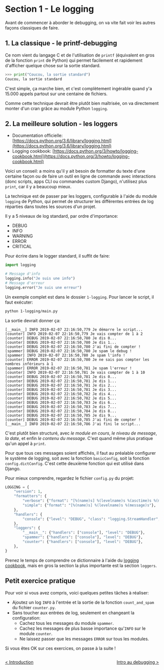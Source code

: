 # Section 1 - Le logging

Avant de commencer à aborder le debugging, on va vite fait voir les autres façons classiques de faire.

## 1. La classique - le printf-debugging

Ce nom vient du langage C et de l'utilisation de `printf` (équivalent en gros de la fonction `print` de Python) qui permet facilement et rapidement d'afficher quelque chose sur la sortie standard.

```python
>>> print("Coucou, la sortie standard")
Coucou, la sortie standard
```

C'est simple, ça marche bien, et c'est complètement ingérable quand y'a 15.000 appels partout sur une centaine de fichiers.

Comme cette technique devrait être plutôt bien maîtrisée, on va directement monter d'un cran grâce au module Python `logging`.

## 2. La meilleure solution - les loggers

- Documentation officielle: [https://docs.python.org/3.6/library/logging.html](https://docs.python.org/3.6/library/logging.html)
- Logging cookbook: [https://docs.python.org/3/howto/logging-cookbook.html](https://docs.python.org/3/howto/logging-cookbook.html)

Voici un conseil: a moins qu'il y ait besoin de formatter du texte d'une certaine façon ou de faire un outil en ligne de commande avec interactions (donc scripts, apps CLI ou commandes custom Django), n'utilisez plus `print`, car il y a beaucoup mieux.

La technique est de passer par les loggers, configurable à l'aide du module `logging` de Python, qui permet de structurer les différentes entrées de log réparties dans toutes les sources d'un projet.

Il y a 5 niveaux de log standard, par ordre d'importance:

- DEBUG
- INFO
- WARNING
- ERROR
- CRITICAL

Pour écrire dans le logger standard, il suffit de faire:

```python
import logging

# Message d'info
logging.info("Je suis une info")
# Message d'erreur
logging.error("Je suis une erreur")
```

Un exemple complet est dans le dossier `1-logging`. Pour lancer le script, il faut exécuter:

```bash
python 1-logging/main.py
```

La sortie devrait donner ça:

```text
[__main__] INFO 2019-02-07 22:16:50,779 Je démarre le script...
[counter] INFO 2019-02-07 22:16:50,779 Je vais compter de 1 à 2
[counter] DEBUG 2019-02-07 22:16:50,780 Je dis 0...
[counter] DEBUG 2019-02-07 22:16:50,780 Je dis 1...
[counter] DEBUG 2019-02-07 22:16:50,780 J'ai fini de compter !
[spammer] DEBUG 2019-02-07 22:16:50,780 Je spam le debug !
[spammer] INFO 2019-02-07 22:16:50,780 Je spam l'info !
[counter] ERROR 2019-02-07 22:16:50,780 Je ne sais pas compter les nombres inférieurs à 1
[spammer] ERROR 2019-02-07 22:16:50,781 Je spam l'erreur !
[counter] INFO 2019-02-07 22:16:50,781 Je vais compter de 1 à 10
[counter] DEBUG 2019-02-07 22:16:50,781 Je dis 0...
[counter] DEBUG 2019-02-07 22:16:50,781 Je dis 1...
[counter] DEBUG 2019-02-07 22:16:50,781 Je dis 2...
[counter] DEBUG 2019-02-07 22:16:50,781 Je dis 3...
[counter] DEBUG 2019-02-07 22:16:50,782 Je dis 4...
[counter] DEBUG 2019-02-07 22:16:50,782 Je dis 5...
[counter] DEBUG 2019-02-07 22:16:50,783 Je dis 6...
[counter] DEBUG 2019-02-07 22:16:50,783 Je dis 7...
[counter] DEBUG 2019-02-07 22:16:50,784 Je dis 8...
[counter] DEBUG 2019-02-07 22:16:50,785 Je dis 9...
[counter] DEBUG 2019-02-07 22:16:50,785 J'ai fini de compter !
[__main__] INFO 2019-02-07 22:16:50,786 J'ai fini le script...
```

C'est plutôt bien structuré, avec *le module en cours*, *le niveau de message*, *la date*, et enfin *le contenu du message*. C'est quand même plus pratique qu'un appel à `print`.

Pour que tous ces messages soient affichés, il faut au préalable configurer le système de logging, soit avec la fonction `basicConfig`, soit la fonction `config.dictConfig`. C'est cette deuxième fonction qui est utilisé dans Django.

Pour mieux comprendre, regardez le fichier `config.py` du projet:

```python
LOGGING = {
    "version": 1,
    "formatters": {
        "verbose": {"format": "[%(name)s] %(levelname)s %(asctime)s %(message)s"},
        "simple": {"format": "[%(name)s] %(levelname)s %(message)s"},
    },
    "handlers": {
        "console": {"level": "DEBUG", "class": "logging.StreamHandler", "formatter": "verbose"},
    },
    "loggers": {
        "__main__": {"handlers": ["console"], "level": "DEBUG"},
        "spammer": {"handlers": ["console"], "level": "DEBUG"},
        "counter": {"handlers": ["console"], "level": "DEBUG"},
    },
}
```

Prenez le temps de comprendre ce dictionnaire à l'aide du [logging cookbook](https://docs.python.org/3/howto/logging-cookbook.html), mais en gros la section la plus importante est la section `loggers`.

## Petit exercice pratique

Pour voir si vous avez compris, voici quelques petites tâches à réaliser:

- Ajoutez un log `INFO` à l'entrée et la sortie de la fonction `count_and_spam` du fichier `counter.py`.
- Sans toucher aux entrées de log, seulement en changeant la configuration:
    - Cachez tous les messages du module `spammer`.
    - Cachez les messages de plus basse importance qu'`INFO` sur le module `counter`.
    - Ne laissez passer que les messages `ERROR` sur tous les modules.

Si vous êtes OK sur ces exercices, on passe à la suite !

<p style="float: left">
    <a href="./0-INTRODUCTION.html">< Introduction</a>
</p>

<p style="float: right">
    <a href="./2-DEBUGGING-INTRO.html">Intro au debugging ></a>
</p>